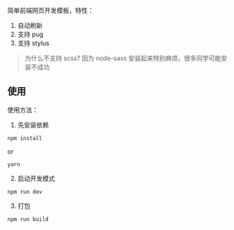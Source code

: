 简单前端网页开发模板，特性：

1. 自动刷新
2. 支持 pug
3. 支持 stylus

> 为什么不支持 scss? 因为 node-sass 安装起来特别麻烦，很多同学可能安装不成功


## 使用

使用方法：

1. 先安装依赖
```
npm install 
```
or
```
yarn
```


2. 启动开发模式
```
npm run dev
```


3. 打包
```
npm run build
```
